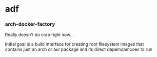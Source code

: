 # adf

### arch-docker-factory

Really doesn't do crap right now...

Initial goal is a build interface for creating root filesystem images that contains just an arch or aur package and its direct depemdamcoes to run

